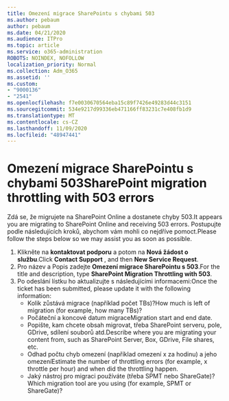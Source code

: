 ```yaml
---
title: Omezení migrace SharePointu s chybami 503
ms.author: pebaum
author: pebaum
ms.date: 04/21/2020
ms.audience: ITPro
ms.topic: article
ms.service: o365-administration
ROBOTS: NOINDEX, NOFOLLOW
localization_priority: Normal
ms.collection: Adm_O365
ms.assetid: ''
ms.custom:
- "9000136"
- "2541"
ms.openlocfilehash: f7e0030670564eba15c89f7426e49283d44c3151
ms.sourcegitcommit: 534e9217d99336eb471166ff83231c7e408fb1d9
ms.translationtype: MT
ms.contentlocale: cs-CZ
ms.lasthandoff: 11/09/2020
ms.locfileid: "48947441"
---
```

# <a name="sharepoint-migration-throttling-with-503-errors"></a><span data-ttu-id="99b1b-102">Omezení migrace SharePointu s chybami 503</span><span class="sxs-lookup"><span data-stu-id="99b1b-102">SharePoint migration throttling with 503 errors</span></span>

<span data-ttu-id="99b1b-103">Zdá se, že migrujete na SharePoint Online a dostanete chyby 503.</span><span class="sxs-lookup"><span data-stu-id="99b1b-103">It appears you are migrating to SharePoint Online and receiving 503 errors.</span></span> <span data-ttu-id="99b1b-104">Postupujte podle následujících kroků, abychom vám mohli co nejdříve pomoct.</span><span class="sxs-lookup"><span data-stu-id="99b1b-104">Please follow the steps below so we may assist you as soon as possible.</span></span>

1. <span data-ttu-id="99b1b-105">Klikněte na **kontaktovat podporu** a potom na **Nová žádost o službu**.</span><span class="sxs-lookup"><span data-stu-id="99b1b-105">Click **Contact Support** , and then **New Service Request**.</span></span>
2. <span data-ttu-id="99b1b-106">Pro název a Popis zadejte **Omezení migrace SharePointu s 503**.</span><span class="sxs-lookup"><span data-stu-id="99b1b-106">For the title and description, type **SharePoint Migration Throttling with 503**.</span></span>
3. <span data-ttu-id="99b1b-107">Po odeslání lístku ho aktualizujte s následujícími informacemi:</span><span class="sxs-lookup"><span data-stu-id="99b1b-107">Once the ticket has been submitted, please update it with the following information:</span></span>
    - <span data-ttu-id="99b1b-108">Kolik zůstává migrace (například počet TBs)?</span><span class="sxs-lookup"><span data-stu-id="99b1b-108">How much is left of migration (for example, how many TBs)?</span></span>
    - <span data-ttu-id="99b1b-109">Počáteční a koncové datum migrace</span><span class="sxs-lookup"><span data-stu-id="99b1b-109">Migration start and end date.</span></span>
    - <span data-ttu-id="99b1b-110">Popište, kam chcete obsah migrovat, třeba SharePoint serveru, pole, GDrive, sdílení souborů atd.</span><span class="sxs-lookup"><span data-stu-id="99b1b-110">Describe where you are migrating your content from, such as SharePoint Server, Box, GDrive, File shares, etc.</span></span>
    - <span data-ttu-id="99b1b-111">Odhad počtu chyb omezení (například omezení x za hodinu) a jeho omezení</span><span class="sxs-lookup"><span data-stu-id="99b1b-111">Estimate the number of throttling errors (for example, x throttle per hour) and when did the throttling happen.</span></span>
    - <span data-ttu-id="99b1b-112">Jaký nástroj pro migraci používáte (třeba SPMT nebo ShareGate)?</span><span class="sxs-lookup"><span data-stu-id="99b1b-112">Which migration tool are you using (for example, SPMT or ShareGate)?</span></span>
